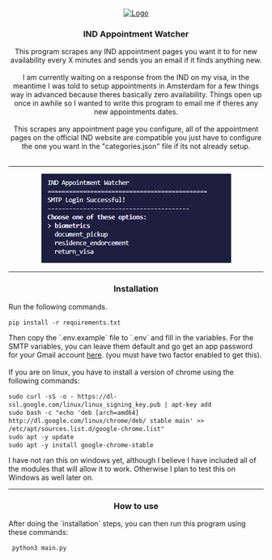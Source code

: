 <br />
<p align="center">
  <a href="https://github.com/andrewgosselin/lrvl-hub">
    <img src="https://cyrexag.com/assets/branding/logo.png" alt="Logo" width="80" height="80">
  </a>

  <h3 align="center">IND Appointment Watcher</h3>

  <p align="center">
    This program scrapes any IND appointment pages you want it to for new availability every X minutes and sends you an email if it finds anything new.
    <br />
    <br />
    I am currently waiting on a response from the IND on my visa, in the meantime I was told to setup appointments in Amsterdam for a few things way in advanced because theres basically zero availability. Things open up once in awhile so I wanted to write this program to email me if theres any new appointments dates.
    <br/>
    <br />
    This scrapes any appointment page you configure, all of the appointment pages on the official IND website are compatible you just have to configure the one you want in the "categories.json" file if its not already setup.
    <br />
   <br />
  </p>
  <hr>
  <p align="center">
    <img src=".github/screenshots/menu.png">
  </p>
  <hr>
  <h3 align="center">Installation</h3>
    Run the following commands.
  <p align="center">

    pip install -r requirements.txt 
  </p>
  Then copy the `.env.example` file to `.env` and fill in the variables.
  For the SMTP variables, you can leave them default and go get an app password for your Gmail account <a href="https://myaccount.google.com/apppasswords">here</a>. (you must have two factor enabled to get this).
<br/>
<br/>
  If you are on linux, you have to install a version of chrome using the following commands:
  <p align="center">

    sudo curl -sS -o - https://dl-ssl.google.com/linux/linux_signing_key.pub | apt-key add 
    sudo bash -c "echo 'deb [arch=amd64] http://dl.google.com/linux/chrome/deb/ stable main' >> /etc/apt/sources.list.d/google-chrome.list" 
    sudo apt -y update 
    sudo apt -y install google-chrome-stable 
  </p>

  I have not ran this on windows yet, although I believe I have included all of the modules that will allow it to work. Otherwise I plan to test this on Windows as well later on.

  <hr>
  <h3 align="center">How to use</h3>
    After doing the `installation` steps, you can then run this program using these commands:
  <p align="center">
    
     python3 main.py
  </p>
</p>
